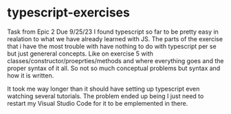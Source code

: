 # typescript-exercises
 Task from Epic 2 Due 9/25/23
I found typescript so far to be pretty easy in realation to what we have already learned with JS. The parts of the exercise that i have the most trouble with have nothing to do with typescript per se but just genereral concepts. Like on exercise 5 with classes/constructor/proeprties/methods and where everything goes and the proper syntax of it all. So not so much conceptual problems but syntax and how it is written.

It took me way longer than it should have setting up typescript even watching several tutorials. The problem ended up being I just need to restart my Visual Studio Code for it to be emplemented in there. 

